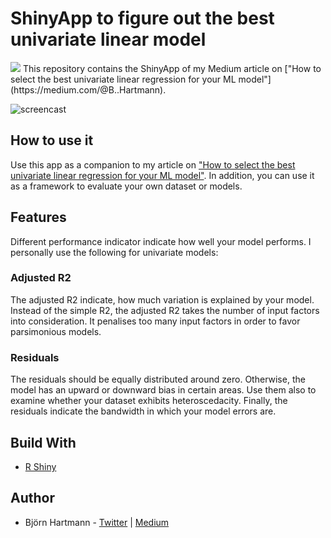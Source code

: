 # ShinyApp to figure out the best univariate linear model
<img src="https://img.shields.io/badge/build-passing-green.svg">
This repository contains the ShinyApp of my Medium article on ["How to select the best univariate linear regression for your ML model"](https://medium.com/@B..Hartmann).

![screencast](https://github.com/bjoernhartmann/linear_model_selection/blob/master/Screencast.gif)
            
## How to use it
Use this app as a companion to my article on ["How to select the best univariate linear regression for your ML model"](https://medium.com/@B..Hartmann). In addition, you can use it as a framework to evaluate your own dataset or models.

## Features
Different performance indicator indicate how well your model performs. I personally use the following for univariate models:

### Adjusted R2
The adjusted R2 indicate, how much variation is explained by your model. Instead of the simple R2, the adjusted R2 takes the number of input factors into consideration. It penalises too many input factors in order to favor parsimonious models.

### Residuals
The residuals should be equally distributed around zero. Otherwise, the model has an upward or downward bias in certain areas. Use them also to examine whether your dataset exhibits heteroscedacity.
Finally, the residuals indicate the bandwidth in which your model errors are. 

## Build With
* [R Shiny](https://shiny.rstudio.com)

## Author
* Björn Hartmann - [Twitter](https://twitter.com/bjoernhartmann_) | [Medium](https://medium.com/@B..Hartmann)
